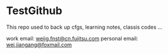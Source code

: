 TestGithub
==========

This repo used to back up cfgs, learning notes, classis codes ...

work email: weijg.fnst@cn.fujitsu.com
personal email: wei.jiangang@foxmail.com
